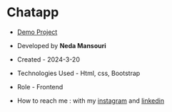 # Chatapp

- [Demo Project](https://nedamnsri.github.io/Chatapp/)

- Developed by **Neda Mansouri**

- Created - 2024-3-20

- Technologies Used - Html, css, Bootstrap 

- Role - Frontend

- How to reach me : with my [instagram](https://www.instagram.com/frontendneda) and [linkedin](https://www.linkedin.com/in/nedamansouri)

